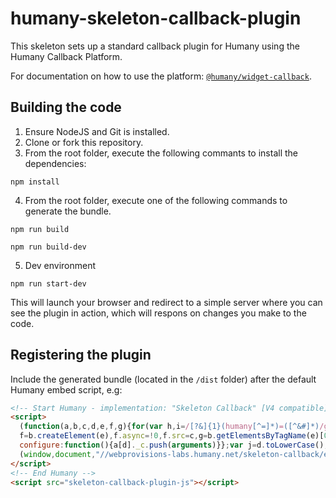 # humany-skeleton-callback-plugin
This skeleton sets up a standard callback plugin for Humany using the Humany Callback Platform.

For documentation on how to use the platform: [`@humany/widget-callback`](https://www.npmjs.com/package/@humany/widget-callback).

## Building the code
1. Ensure NodeJS and Git is installed.
2. Clone or fork this repository.
3. From the root folder, execute the following commants to install the dependencies:
```
npm install
```
4. From the root folder, execute one of the following commands to generate the bundle.
```
npm run build
```
```
npm run build-dev
```
5. Dev environment
```
npm run start-dev
```

This will launch your browser and redirect to a simple server where you can see the plugin in action, which will respons on changes you make to the code.

## Registering the plugin
Include the generated bundle (located in the `/dist` folder) after the default Humany embed script, e.g:
```html
<!-- Start Humany - implementation: "Skeleton Callback" [V4 compatible] -->
<script>
  (function(a,b,c,d,e,f,g){for(var h,i=/[?&]{1}(humany[^=]*)=([^&#]*)/g;h=i.exec(a.location.search);)c+=(-1<c.indexOf("?")?"&":"?")+h[1]+"="+h[2];
  f=b.createElement(e),f.async=!0,f.src=c,g=b.getElementsByTagName(e)[0],g.parentNode.insertBefore(f,g),a[d]=a[d]||{_c:[],
  configure:function(){a[d]._c.push(arguments)}};var j=d.toLowerCase();a[j]=a[j]||{_c:[],configure:function(){a[j]._c.push(arguments)}}})
  (window,document,"//webprovisions-labs.humany.net/skeleton-callback/embed.js","Humany","script");
</script>
<!-- End Humany -->
<script src="skeleton-callback-plugin-js"></script>
```
